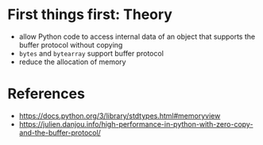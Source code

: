 # First things first: Theory

- allow Python code to access internal data of an object that supports the buffer protocol without copying
- `bytes` and `bytearray` support buffer protocol
- reduce the allocation of memory

# References

- https://docs.python.org/3/library/stdtypes.html#memoryview
- https://julien.danjou.info/high-performance-in-python-with-zero-copy-and-the-buffer-protocol/